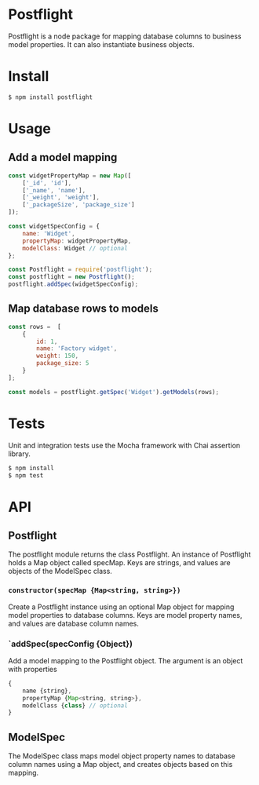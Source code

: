 # Postflight

Postflight is a node package for mapping database columns to business model properties. It can also instantiate business objects. 

# Install

```bash
$ npm install postflight
```

# Usage

## Add a model mapping
```javascript
const widgetPropertyMap = new Map([
    ['_id', 'id'],
    ['_name', 'name'],
    ['_weight', 'weight'],
    ['_packageSize', 'package_size']
]);

const widgetSpecConfig = {
    name: 'Widget',
    propertyMap: widgetPropertyMap,
    modelClass: Widget // optional
};

const Postflight = require('postflight');
const postflight = new Postflight();
postflight.addSpec(widgetSpecConfig);
```

## Map database rows to models

```javascript
const rows =  [
    {
        id: 1,
        name: 'Factory widget',
        weight: 150,
        package_size: 5
    }
];

const models = postflight.getSpec('Widget').getModels(rows);

```

# Tests

Unit and integration tests use the Mocha framework with Chai assertion library.

```bash
$ npm install
$ npm test
```

# API

## Postflight

The postflight module returns the class Postflight. An instance of Postflight holds a Map object called specMap. Keys are strings, and values are objects of the ModelSpec class.

### `constructor(specMap {Map<string, string>})`

Create a Postflight instance using an optional Map object for mapping model properties to database columns. Keys are model property names, and values are database column names.

### `addSpec(specConfig {Object})

Add a model mapping to the Postflight object. The argument is an object with properties

```javascript
{
    name {string},
    propertyMap {Map<string, string>},
    modelClass {class} // optional
}
```

## ModelSpec

The ModelSpec class maps model object property names to database column names using a Map object, and creates objects based on this mapping.